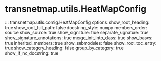 # transnetmap.utils.HeatMapConfig

::: transnetmap.utils.config.HeatMapConfig
    options:
      show_root_heading: true
      show_root_full_path: false
      docstring_style: numpy
      members_order: source
      show_source: true
      show_signature: true
      separate_signature: true
      show_signature_annotations: true
      merge_init_into_class: true
      show_bases: true
      inherited_members: true
      show_submodules: false
      show_root_toc_entry: true
      show_category_heading: false
      group_by_category: true
      show_if_no_docstring: true
